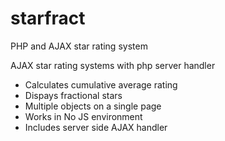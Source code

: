 # starfract
PHP and AJAX star rating system
	<p>AJAX star rating systems with php server handler</p>
	<ul>
		<li>Calculates cumulative average rating</li>
		<li>Dispays fractional stars</li>
		<li>Multiple objects on a single page</li>
		<li>Works in No JS environment</li>
		<li>Includes server side AJAX handler</li>
	</ul>
